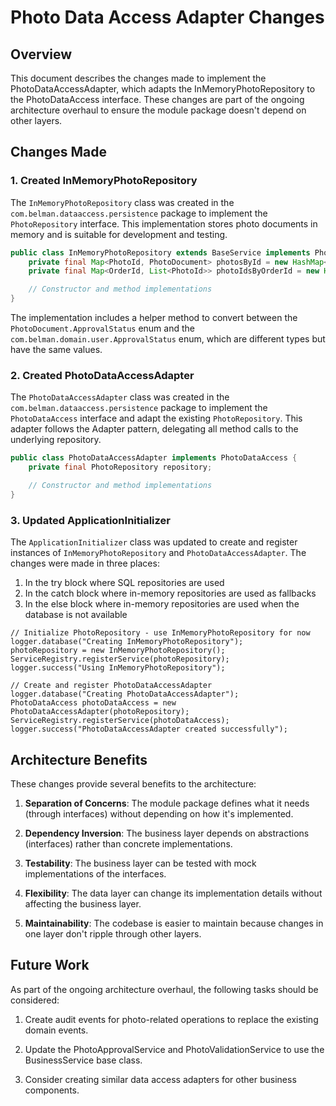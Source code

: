 # Photo Data Access Adapter Changes

## Overview

This document describes the changes made to implement the PhotoDataAccessAdapter, which adapts the InMemoryPhotoRepository to the PhotoDataAccess interface. These changes are part of the ongoing architecture overhaul to ensure the module package doesn't depend on other layers.

## Changes Made

### 1. Created InMemoryPhotoRepository

The `InMemoryPhotoRepository` class was created in the `com.belman.dataaccess.persistence` package to implement the `PhotoRepository` interface. This implementation stores photo documents in memory and is suitable for development and testing.

```java
public class InMemoryPhotoRepository extends BaseService implements PhotoRepository {
    private final Map<PhotoId, PhotoDocument> photosById = new HashMap<>();
    private final Map<OrderId, List<PhotoId>> photoIdsByOrderId = new HashMap<>();

    // Constructor and method implementations
}
```

The implementation includes a helper method to convert between the `PhotoDocument.ApprovalStatus` enum and the `com.belman.domain.user.ApprovalStatus` enum, which are different types but have the same values.

### 2. Created PhotoDataAccessAdapter

The `PhotoDataAccessAdapter` class was created in the `com.belman.dataaccess.persistence` package to implement the `PhotoDataAccess` interface and adapt the existing `PhotoRepository`. This adapter follows the Adapter pattern, delegating all method calls to the underlying repository.

```java
public class PhotoDataAccessAdapter implements PhotoDataAccess {
    private final PhotoRepository repository;

    // Constructor and method implementations
}
```

### 3. Updated ApplicationInitializer

The `ApplicationInitializer` class was updated to create and register instances of `InMemoryPhotoRepository` and `PhotoDataAccessAdapter`. The changes were made in three places:

1. In the try block where SQL repositories are used
2. In the catch block where in-memory repositories are used as fallbacks
3. In the else block where in-memory repositories are used when the database is not available

```
// Initialize PhotoRepository - use InMemoryPhotoRepository for now
logger.database("Creating InMemoryPhotoRepository");
photoRepository = new InMemoryPhotoRepository();
ServiceRegistry.registerService(photoRepository);
logger.success("Using InMemoryPhotoRepository");

// Create and register PhotoDataAccessAdapter
logger.database("Creating PhotoDataAccessAdapter");
PhotoDataAccess photoDataAccess = new PhotoDataAccessAdapter(photoRepository);
ServiceRegistry.registerService(photoDataAccess);
logger.success("PhotoDataAccessAdapter created successfully");
```

## Architecture Benefits

These changes provide several benefits to the architecture:

1. **Separation of Concerns**: The module package defines what it needs (through interfaces) without depending on how it's implemented.

2. **Dependency Inversion**: The business layer depends on abstractions (interfaces) rather than concrete implementations.

3. **Testability**: The business layer can be tested with mock implementations of the interfaces.

4. **Flexibility**: The data layer can change its implementation details without affecting the business layer.

5. **Maintainability**: The codebase is easier to maintain because changes in one layer don't ripple through other layers.

## Future Work

As part of the ongoing architecture overhaul, the following tasks should be considered:

1. Create audit events for photo-related operations to replace the existing domain events.

2. Update the PhotoApprovalService and PhotoValidationService to use the BusinessService base class.

3. Consider creating similar data access adapters for other business components.
